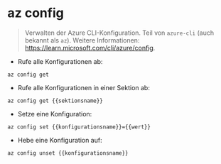 # az config

> Verwalten der Azure CLI-Konfiguration.
> Teil von `azure-cli` (auch bekannt als `az`).
> Weitere Informationen: <https://learn.microsoft.com/cli/azure/config>.

- Rufe alle Konfigurationen ab:

`az config get`

- Rufe alle Konfigurationen in einer Sektion ab:

`az config get {{sektionsname}}`

- Setze eine Konfiguration:

`az config set {{konfigurationsname}}={{wert}}`

- Hebe eine Konfiguration auf:

`az config unset {{konfigurationsname}}`
